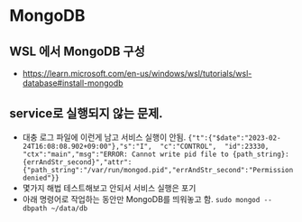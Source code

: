 # MongoDB

## WSL 에서 MongoDB 구성

- https://learn.microsoft.com/en-us/windows/wsl/tutorials/wsl-database#install-mongodb

## service로 실행되지 않는 문제.

- 대충 로그 파일에 이런게 남고 서비스 실행이 안됨.
  `{"t":{"$date":"2023-02-24T16:08:08.902+09:00"},"s":"I",  "c":"CONTROL",  "id":23330,   "ctx":"main","msg":"ERROR: Cannot write pid file to {path_string}: {errAndStr_second}","attr":{"path_string":"/var/run/mongod.pid","errAndStr_second":"Permission denied"}}`
- 몇가지 해법 테스트해보고 안되서 서비스 실행은 포기
- 아래 명령어로 작업하는 동안만 MongoDB를 띄워놓고 함.
  `sudo mongod --dbpath ~/data/db`
